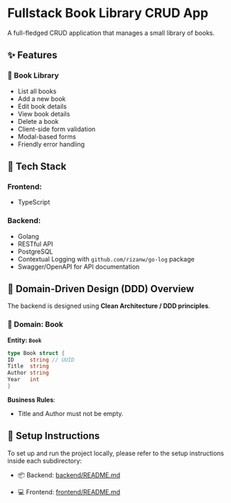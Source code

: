 # Fullstack Book Library CRUD App

A full-fledged CRUD application that manages a small library of books.

## ✨ Features

### 📖 Book Library

- List all books
- Add a new book
- Edit book details
- View book details
- Delete a book
- Client-side form validation
- Modal-based forms
- Friendly error handling

## 🔧 Tech Stack

### Frontend:

- TypeScript

### Backend:

- Golang
- RESTful API
- PostgreSQL
- Contextual Logging with `github.com/rizanw/go-log` package
- Swagger/OpenAPI for API documentation

## 🧱 Domain-Driven Design (DDD) Overview

The backend is designed using **Clean Architecture / DDD principles**.

### 📘 Domain: Book

**Entity: `Book`**

```go
type Book struct {
ID     string // UUID
Title  string
Author string
Year   int
}

```

**Business Rules**:

- Title and Author must not be empty.

## 🧰 Setup Instructions

To set up and run the project locally, please refer to the setup instructions inside each subdirectory:

- 📦 Backend: [backend/README.md](backend/README.md)

- 💻 Frontend: [frontend/README.md](frontend/README.md)